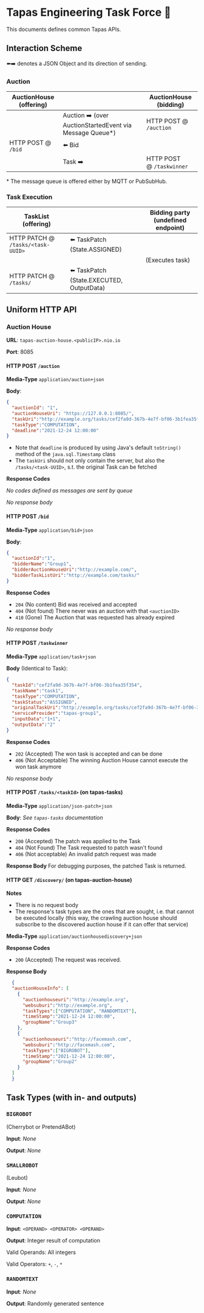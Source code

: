 # Tapas Engineering Task Force 👀

This documents defines common Tapas APIs.

## Interaction Scheme

⬅️➡️ denotes a JSON Object and its direction of sending.

### Auction

| AuctionHouse (offering)        |                                      | AuctionHouse (bidding)    |
| ------------------------------ | ------------------------------------ | ------------------------- |
|                                | Auction ➡️ (over AuctionStartedEvent via Message Queue*) | HTTP POST @ `/auction`    |
| HTTP POST @ `/bid` | ⬅️ Bid                                |                           |
|                                | Task ➡️                              | HTTP POST @ `/taskwinner` |

\* The message queue is offered either by MQTT or PubSubHub.

### Task Execution

| TaskList (offering)               |                                          | Bidding party (undefined endpoint)|
| --------------------------------- | ---------------------------------------- | ---------------------- |
| HTTP PATCH @ `/tasks/<task-UUID>` | ⬅️ TaskPatch (State.ASSIGNED)             |                        |
|                                   |                                          | (Executes task)        |
| HTTP PATCH @ `/tasks/`<task-UUID> | ⬅️ TaskPatch (State.EXECUTED, OutputData) |                        |

## Uniform HTTP API

### Auction House

**URL**: `tapas-auction-house.<publicIP>.nio.io`

**Port**: 8085

#### HTTP POST `/auction`

**Media-Type** `application/auction+json`

**Body**:

```json
{
  "auctionId": "1",
  "auctionHouseUri": "https://127.0.0.1:8085/",
  "taskUri":"http://example.org/tasks/cef2fa9d-367b-4e7f-bf06-3b1fea35f354",
  "taskType":"COMPUTATION",
  "deadline":"2021-12-24 12:00:00"
}

```
- Note that `deadline` is produced by using Java's default `toString()` method of the `java.sql.Timestamp` class
- The `taskUri` should not only contain the server, but also the `/tasks/<task-UUID>`, s.t. the original Task can be fetched

**Response Codes**

_No codes defined as messages are sent by queue_

*No response body*

#### HTTP POST `/bid` 

**Media-Type** `application/bid+json`

**Body**:

```json
{
  "auctionId":"1",
  "bidderName":"Group1",
  "bidderAuctionHouseUri":"http://example.com/",
  "bidderTaskListUri":"http://example.com/tasks/"
}
```

**Response Codes**

- `204` (No content) Bid was received and accepted
- `404` (Not found) There never was an auction with that `<auctionID>`
- `410` (Gone) The Auction that was requested has already expired 

*No response body*

#### HTTP POST `/taskwinner` 

**Media-Type** `application/task+json`

**Body** (Identical to Task):

```json
{
  "taskId":"cef2fa9d-367b-4e7f-bf06-3b1fea35f354",
  "taskName":"task1",
  "taskType":"COMPUTATION",
  "taskStatus":"ASSIGNED",
  "originalTaskUri":"http://example.org/tasks/cef2fa9d-367b-4e7f-bf06-3b1fea35f354",
  "serviceProvider":"tapas-group1",
  "inputData":"1+1",
  "outputData":"2"
}
```

**Response Codes**

- `202` (Accepted) The won task is accepted and can be done
- `406` (Not Acceptable) The winning Auction House cannot execute the won task anymore

*No response body*
    
#### HTTP POST `/tasks/<taskId>` (on tapas-tasks)

**Media-Type** `application/json-patch+json`

**Body**: _See `tapas-tasks` documentation_

**Response Codes**

- `200` (Accepted) The patch was applied to the Task
- `404` (Not Found) The Task requested to patch wasn't found
- `406` (Not acceptable) An invalid patch request was made

**Response Body**
For debugging purposes, the patched Task is returned.
  
#### HTTP GET `/discovery/` (on tapas-auction-house)

**Notes**
- There is no request body
- The response's task types are the ones that are sought, i.e. that cannot be executed locally (this way, the crawling auction house should subscribe to the discovered auction house if it can offer that service)
  
**Media-Type** `application/auctionhousediscovery+json`

**Response Codes**

- `200` (Accepted) The request was received.

**Response Body**
  
```json
  {
  "auctionHouseInfo": [
    {
      "auctionhouseuri":"http://example.org",
      "websuburi":"http://example.org",
      "taskTypes":["COMPUTATION", "RANDOMTEXT"],
      "timeStamp":"2021-12-24 12:00:00",
      "groupName":"Group3"
    },
    {
      "auctionhouseuri":"http://facemash.com",
      "websuburi":"http://facemash.com",
      "taskTypes":["BIGROBOT"],
      "timeStamp":"2021-12-24 12:00:00",
      "groupName":"Group2"
    }
  ]
  }
```
    
## Task Types (with in- and outputs)

### `BIGROBOT`

(Cherrybot or PretendABot)
    
**Input**: _None_
    
**Output**: _None_

### `SMALLROBOT`

(Leubot)
    
**Input**: _None_
    
**Output**: _None_
    
### `COMPUTATION`

**Input**: `<OPERAND> <OPERATOR> <OPERAND>`
    
**Output**: Integer result of computation
    
Valid Operands: All integers
    
Valid Operators: `+`, `-`, `*`
    
### `RANDOMTEXT`

**Input**: _None_
    
**Output**: Randomly generated sentence
